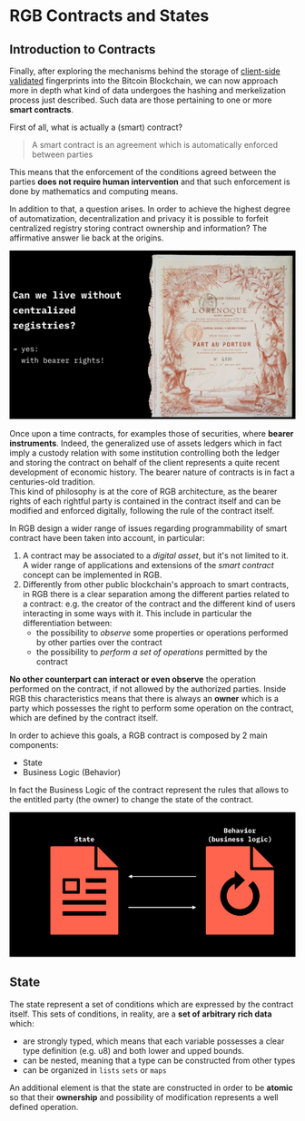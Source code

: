 # RGB Contracts and States

## Introduction to Contracts

Finally, after exploring the mechanisms behind the storage of [client-side validated](#csw-w-btc.md) fingerprints into the Bitcoin Blockchain, we can now approach more in depth what kind of data undergoes the hashing and merkelization process just described. Such data are those pertaining to one or more **smart contracts**.  

First of all, what is actually a (smart) contract? 

> A smart contract is an agreement which is automatically enforced between parties

This means that the enforcement of the conditions agreed between the parties **does not require human intervention** and that such enforcement is done by mathematics and computing means. 

In addition to that, a question arises. In order to achieve the highest degree of automatization, decentralization and privacy it is possible to forfeit centralized registry storing contract ownership and information?
The affirmative answer lie back at the origins.
 
 ![Alt text](img/orenoque-contract.png)

 Once upon a time contracts, for examples those of securities, where **bearer instruments**. Indeed, the generalized use of assets ledgers which in fact imply a custody relation with some institution controlling both the ledger and storing the contract on behalf of the client represents a quite recent development of economic history. The bearer nature of contracts is in fact a centuries-old tradition.   
This kind of philosophy is at the core of RGB architecture, as the bearer rights of each rightful party is contained in the contract itself and can be modified and enforced digitally, following the rule of the contract itself. 

In RGB design a wider range of issues regarding programmability of smart contract have been taken into account, in particular:
1. A contract may be associated to a *digital asset*, but it's not limited to it. A wider range of applications and extensions of the *smart contract* concept can be implemented in RGB. 
2. Differently from other public blockchain's approach to smart contracts, in RGB there is a clear separation among the different parties related to a contract: e.g. the creator of the contract and the different kind of users interacting in some ways with it. This include in particular the differentiation between:
    * the possibility to *observe* some properties or operations performed by other parties over the contract
    * the possibility to *perform a set of operations* permitted by the contract

**No other counterpart can interact or even observe** the operation performed on the contract, if not allowed by the authorized parties. Inside RGB this characteristics means that there is always an **owner** which is a party which possesses the right to perform some operation on the contract, which are defined by the contract itself.

In order to achieve this goals, a RGB contract is composed by 2 main components:
* State
* Business Logic (Behavior) 

In fact the Business Logic of the contract represent the rules that allows to the entitled party (the owner) to change the state of the contract.

![Alt text](img/state-business-logic.png)


## State 

The state represent a set of conditions which are expressed by the contract itself.
This sets of conditions, in reality, are a **set of arbitrary rich data** which:
* are strongly typed, which means that each variable possesses a clear type definition (e.g. u8) and both lower and upped bounds.
* can be nested, meaning that a type can be constructed from other types 
* can be organized in `lists` `sets` or `maps`

An additional element is that the state are constructed in order to be **atomic** so that their **ownership** and possibility of modification represents a well defined operation.









